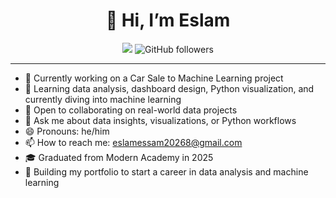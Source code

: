 
<h1 align="center">👋 Hi, I’m Eslam</h1>

<p align="center">
  <img src="https://visitor-badge.laobi.icu/badge?page_id=Eslam20268.Eslam20268&" />
  <img alt="GitHub followers" src="https://img.shields.io/github/followers/Eslam20268">
</p>

<hr>


- 🔭 Currently working on a Car Sale to Machine Learning project  
- 🌱 Learning data analysis, dashboard design, Python visualization, and currently diving into machine learning  
- 👯 Open to collaborating on real-world data projects  
- 💬 Ask me about data insights, visualizations, or Python workflows  
- 😄 Pronouns: he/him  
- 📫 How to reach me: eslamessam20268@gmail.com  
- 🎓 Graduated from Modern Academy in 2025  
- 🚀 Building my portfolio to start a career in data analysis and machine learning
